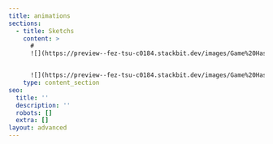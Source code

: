 ```yaml
---
title: animations
sections:
  - title: Sketchs
    content: >
      #
      ![](https://preview--fez-tsu-c0184.stackbit.dev/images/Game%20Hashimeyo\_3.gif)A![](https://preview--fez-tsu-c0184.stackbit.dev/images/Game%20Hashimeyo\_3.gif)![](https://preview--fez-tsu-c0184.stackbit.dev/images/Game%20Hashimeyo\_3.gif)


      ![](https://preview--fez-tsu-c0184.stackbit.dev/images/Game%20Hashimeyo\_3.gif)
    type: content_section
seo:
  title: ''
  description: ''
  robots: []
  extra: []
layout: advanced
---
```

